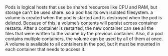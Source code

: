 Pods is logical hosts that use  be shared resources like CPU and RAM, but storage can't be used share. so a pod has its own isolated filesystem. a volume is created when the pod is started and is destroyed when the pod is deleted. Because of this, a volume’s contents will persist across container restarts. After a container is restarted, the new container can see all the files that were written to the volume by the previous container. Also, if a pod contains multiple containers, the volume can be used by all of them at once. A volume is available to all containers in the pod, but it must be mounted in each container that needs to access it.